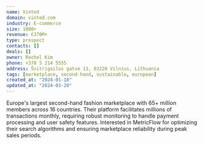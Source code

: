 ```yaml
---
name: Vinted
domain: vinted.com
industry: E-commerce
size: 1000+
revenue: €370M+
type: prospect
contacts: []
deals: []
owner: Rachel Kim
phone: +370 5 214 5555
address: Švitrigailos gatvė 13, 03228 Vilnius, Lithuania
tags: [marketplace, second-hand, sustainable, european]
created_at: "2024-01-18"
updated_at: "2024-03-20"
---
```


Europe's largest second-hand fashion marketplace with 65+ million members across 16 countries. Their platform facilitates millions of transactions monthly, requiring robust monitoring to handle payment processing and user safety features. Interested in MetricFlow for optimizing their search algorithms and ensuring marketplace reliability during peak sales periods.
